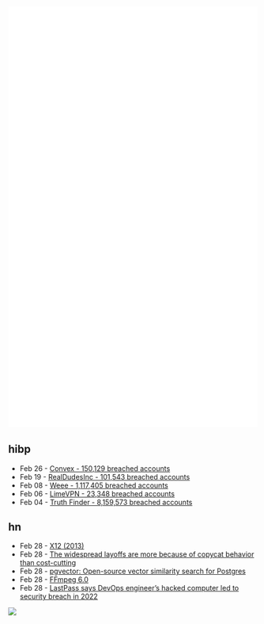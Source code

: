 ![Metrics](https://raw.githubusercontent.com/phixion/phixion/master/metrics.svg)

## hibp

<!--
for https://github.com/phixion/phixion/blob/main/.github/workflows/feeds.yml
-->
<!--START_SECTION:haveibeenpwnd-->
- Feb 26 - [Convex - 150,129 breached accounts](https://haveibeenpwned.com/PwnedWebsites#Convex)
- Feb 19 - [RealDudesInc - 101,543 breached accounts](https://haveibeenpwned.com/PwnedWebsites#RealDudesInc)
- Feb 08 - [Weee - 1,117,405 breached accounts](https://haveibeenpwned.com/PwnedWebsites#Weee)
- Feb 06 - [LimeVPN - 23,348 breached accounts](https://haveibeenpwned.com/PwnedWebsites#LimeVPN)
- Feb 04 - [Truth Finder - 8,159,573 breached accounts](https://haveibeenpwned.com/PwnedWebsites#TruthFinder)
<!--END_SECTION:haveibeenpwnd-->

## hn

<!--
for https://github.com/phixion/phixion/blob/main/.github/workflows/feeds.yml
-->
<!--START_SECTION:hn-->
- Feb 28 - [X12 (2013)](https://www.x.org/wiki/Development/X12/)
- Feb 28 - [The widespread layoffs are more because of copycat behavior than cost-cutting](https://www.businessinsider.com/stanford-professor-mass-layoffs-caused-by-social-contagion-companies-imitating-2023-2)
- Feb 28 - [pgvector: Open-source vector similarity search for Postgres](https://github.com/pgvector/pgvector)
- Feb 28 - [FFmpeg 6.0](http://www.ffmpeg.org/download.html#release_6.0)
- Feb 28 - [LastPass says DevOps engineer’s hacked computer led to security breach in 2022](https://9to5mac.com/2023/02/27/lastpass-devops-engineers-hacked/)
<!--END_SECTION:hn-->

<!--
for https://yhype.me
-->
![](https://hit.yhype.me/github/profile?user_id=13013670)
